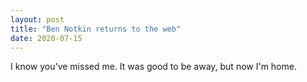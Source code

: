 ```yaml
---
layout: post
title: "Ben Notkin returns to the web"
date: 2020-07-15
---
```


I know you've missed me. It was good to be away, but now I'm home.
